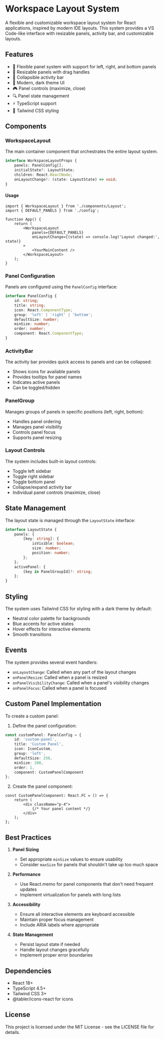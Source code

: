 # Workspace Layout System

A flexible and customizable workspace layout system for React applications, inspired by modern IDE layouts. This system provides a VS Code-like interface with resizable panels, activity bar, and customizable layouts.

## Features

- 🎯 Flexible panel system with support for left, right, and bottom panels
- 🔄 Resizable panels with drag handles
- 📱 Collapsible activity bar
- 🎨 Modern, dark theme UI
- 🎮 Panel controls (maximize, close)
- 🔍 Panel state management
- ⚡ TypeScript support
- 🎨 Tailwind CSS styling

## Components

### WorkspaceLayout

The main container component that orchestrates the entire layout system.

```typescript
interface WorkspaceLayoutProps {
    panels: PanelConfig[];
    initialState?: LayoutState;
    children: React.ReactNode;
    onLayoutChange?: (state: LayoutState) => void;
}
```

#### Usage

```tsx
import { WorkspaceLayout } from './components/Layout';
import { DEFAULT_PANELS } from './config';

function App() {
    return (
        <WorkspaceLayout
            panels={DEFAULT_PANELS}
            onLayoutChange={(state) => console.log('Layout changed:', state)}
        >
            <YourMainContent />
        </WorkspaceLayout>
    );
}
```

### Panel Configuration

Panels are configured using the `PanelConfig` interface:

```typescript
interface PanelConfig {
    id: string;
    title: string;
    icon: React.ComponentType;
    group: 'left' | 'right' | 'bottom';
    defaultSize: number;
    minSize: number;
    order: number;
    component: React.ComponentType;
}
```

### ActivityBar

The activity bar provides quick access to panels and can be collapsed:

- Shows icons for available panels
- Provides tooltips for panel names
- Indicates active panels
- Can be toggled/hidden

### PanelGroup

Manages groups of panels in specific positions (left, right, bottom):

- Handles panel ordering
- Manages panel visibility
- Controls panel focus
- Supports panel resizing

### Layout Controls

The system includes built-in layout controls:

- Toggle left sidebar
- Toggle right sidebar
- Toggle bottom panel
- Collapse/expand activity bar
- Individual panel controls (maximize, close)

## State Management

The layout state is managed through the `LayoutState` interface:

```typescript
interface LayoutState {
    panels: {
        [key: string]: {
            isVisible: boolean;
            size: number;
            position: number;
        };
    };
    activePanel: {
        [key in PanelGroupId]?: string;
    };
}
```

## Styling

The system uses Tailwind CSS for styling with a dark theme by default:

- Neutral color palette for backgrounds
- Blue accents for active states
- Hover effects for interactive elements
- Smooth transitions

## Events

The system provides several event handlers:

- `onLayoutChange`: Called when any part of the layout changes
- `onPanelResize`: Called when a panel is resized
- `onPanelVisibilityChange`: Called when a panel's visibility changes
- `onPanelFocus`: Called when a panel is focused

## Custom Panel Implementation

To create a custom panel:

1. Define the panel configuration:

```typescript
const customPanel: PanelConfig = {
    id: 'custom-panel',
    title: 'Custom Panel',
    icon: IconCustom,
    group: 'left',
    defaultSize: 250,
    minSize: 200,
    order: 1,
    component: CustomPanelComponent
};
```

2. Create the panel component:

```tsx
const CustomPanelComponent: React.FC = () => {
    return (
        <div className="p-4">
            {/* Your panel content */}
        </div>
    );
};
```

## Best Practices

1. **Panel Sizing**
    - Set appropriate `minSize` values to ensure usability
    - Consider `maxSize` for panels that shouldn't take up too much space

2. **Performance**
    - Use React.memo for panel components that don't need frequent updates
    - Implement virtualization for panels with long lists

3. **Accessibility**
    - Ensure all interactive elements are keyboard accessible
    - Maintain proper focus management
    - Include ARIA labels where appropriate

4. **State Management**
    - Persist layout state if needed
    - Handle layout changes gracefully
    - Implement proper error boundaries

## Dependencies

- React 18+
- TypeScript 4.5+
- Tailwind CSS 3+
- @tabler/icons-react for icons

## License

This project is licensed under the MIT License - see the LICENSE file for details.
